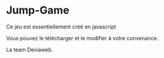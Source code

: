# Jump-Game

Ce jeu est essentiellement créé en javascript

Vous pouvez le télécharger et le modifier à votre convenance.

La team Deviaweb.
